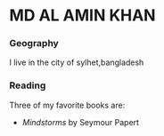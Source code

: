 # MD AL AMIN KHAN

### Geography

I live in the city of sylhet,bangladesh

### Reading

Three of my favorite books are:

- *Mindstorms* by Seymour Papert


